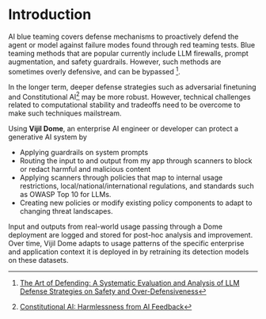 # Introduction

<!-- ## Blue Teaming -->

AI blue teaming covers defense mechanisms to proactively defend the agent or model against failure modes found through red teaming tests. Blue teaming methods that are popular currently include LLM firewalls, prompt augmentation, and safety guardrails. However, such methods are sometimes overly defensive, and can be bypassed [^1].

In the longer term, deeper defense strategies such as adversarial finetuning and Constitutional AI[^2] may be more robust. However, technical challenges related to computational stability and tradeoffs need to be overcome to make such techniques mailstream.

Using **Vijil Dome**, an enterprise AI engineer or developer can protect a generative AI system by
- Applying guardrails on system prompts
- Routing the input to and output from my app through scanners to block or redact harmful and malicious content
- Applying scanners through policies that map to internal usage restrictions, local/national/international regulations, and standards such as OWASP Top 10 for LLMs.
- Creating new policies or modify existing policy components to adapt to changing threat landscapes.

Input and outputs from real-world usage passing through a Dome deployment are logged and stored for post-hoc analysis and improvement. Over time, Vijil Dome adapts to usage patterns of the specific enterprise and application context it is deployed in by retraining its detection models on these datasets.



[^1]: [The Art of Defending: A Systematic Evaluation and Analysis of LLM Defense Strategies on Safety and Over-Defensiveness](https://arxiv.org/abs/2401.00287)
[^2]: [Constitutional AI: Harmlessness from AI Feedback](https://www.anthropic.com/index/constitutional-ai-harmlessness-from-ai-feedback)

